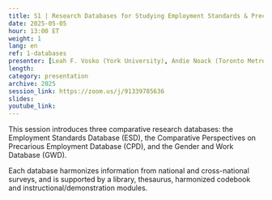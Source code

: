 ```yaml
---
title: S1 | Research Databases for Studying Employment Standards & Precarious Work
date: 2025-05-05
hour: 13:00 ET
weight: 1
lang: en
ref: 1-databases
presenter: [Leah F. Vosko (York University), Andie Noack (Toronto Metropolitan University), Tim Gadanidis (York University), Rebecca Casey (Acadia University)]
length:
category: presentation
archive: 2025
session_link: https://zoom.us/j/91339785636
slides:
youtube_link:
---
```

This session introduces three comparative research databases: the Employment Standards Database (ESD), the Comparative Perspectives on Precarious Employment Database (CPD), and the Gender and Work Database (GWD). <!--more-->

Each database harmonizes information from national and cross-national surveys, and is supported by a library, thesaurus, harmonized codebook and instructional/demonstration modules.
